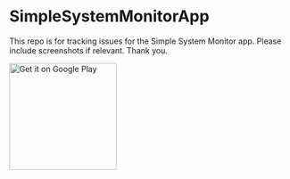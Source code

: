# SimpleSystemMonitorApp
This repo is for tracking issues for the Simple System Monitor app. Please include screenshots if relevant. Thank you.

<a href='https://play.google.com/store/apps/details?id=com.dp.sysmonitor.app&pcampaignid=MKT-Other-global-all-co-prtnr-py-PartBadge-Mar2515-1'><img alt='Get it on Google Play' src='https://play.google.com/intl/en_us/badges/images/generic/en_badge_web_generic.png' width="192"/></a>
